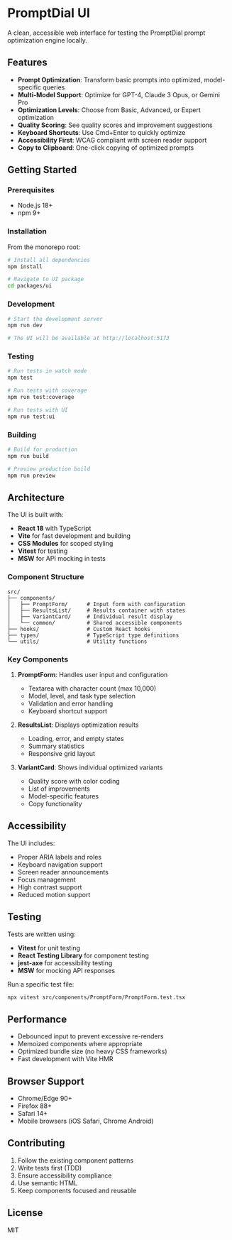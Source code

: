 # PromptDial UI

A clean, accessible web interface for testing the PromptDial prompt optimization engine locally.

## Features

- **Prompt Optimization**: Transform basic prompts into optimized, model-specific queries
- **Multi-Model Support**: Optimize for GPT-4, Claude 3 Opus, or Gemini Pro
- **Optimization Levels**: Choose from Basic, Advanced, or Expert optimization
- **Quality Scoring**: See quality scores and improvement suggestions
- **Keyboard Shortcuts**: Use Cmd+Enter to quickly optimize
- **Accessibility First**: WCAG compliant with screen reader support
- **Copy to Clipboard**: One-click copying of optimized prompts

## Getting Started

### Prerequisites

- Node.js 18+ 
- npm 9+

### Installation

From the monorepo root:

```bash
# Install all dependencies
npm install

# Navigate to UI package
cd packages/ui
```

### Development

```bash
# Start the development server
npm run dev

# The UI will be available at http://localhost:5173
```

### Testing

```bash
# Run tests in watch mode
npm test

# Run tests with coverage
npm run test:coverage

# Run tests with UI
npm run test:ui
```

### Building

```bash
# Build for production
npm run build

# Preview production build
npm run preview
```

## Architecture

The UI is built with:
- **React 18** with TypeScript
- **Vite** for fast development and building
- **CSS Modules** for scoped styling
- **Vitest** for testing
- **MSW** for API mocking in tests

### Component Structure

```
src/
├── components/
│   ├── PromptForm/      # Input form with configuration
│   ├── ResultsList/     # Results container with states
│   ├── VariantCard/     # Individual result display
│   └── common/          # Shared accessible components
├── hooks/               # Custom React hooks
├── types/               # TypeScript type definitions
└── utils/               # Utility functions
```

### Key Components

1. **PromptForm**: Handles user input and configuration
   - Textarea with character count (max 10,000)
   - Model, level, and task type selection
   - Validation and error handling
   - Keyboard shortcut support

2. **ResultsList**: Displays optimization results
   - Loading, error, and empty states
   - Summary statistics
   - Responsive grid layout

3. **VariantCard**: Shows individual optimized variants
   - Quality score with color coding
   - List of improvements
   - Model-specific features
   - Copy functionality

## Accessibility

The UI includes:
- Proper ARIA labels and roles
- Keyboard navigation support
- Screen reader announcements
- Focus management
- High contrast support
- Reduced motion support

## Testing

Tests are written using:
- **Vitest** for unit testing
- **React Testing Library** for component testing
- **jest-axe** for accessibility testing
- **MSW** for mocking API responses

Run a specific test file:
```bash
npx vitest src/components/PromptForm/PromptForm.test.tsx
```

## Performance

- Debounced input to prevent excessive re-renders
- Memoized components where appropriate
- Optimized bundle size (no heavy CSS frameworks)
- Fast development with Vite HMR

## Browser Support

- Chrome/Edge 90+
- Firefox 88+
- Safari 14+
- Mobile browsers (iOS Safari, Chrome Android)

## Contributing

1. Follow the existing component patterns
2. Write tests first (TDD)
3. Ensure accessibility compliance
4. Use semantic HTML
5. Keep components focused and reusable

## License

MIT